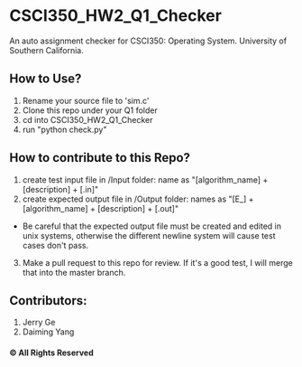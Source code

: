 # CSCI350_HW2_Q1_Checker
An auto assignment checker for CSCI350: Operating System. University of Southern California.

## How to Use?
1. Rename your source file to 'sim.c'
2. Clone this repo under your Q1 folder
3. cd into CSCI350_HW2_Q1_Checker
4. run "python check.py"

## How to contribute to this Repo?
1. create test input file in /Input folder: name as "[algorithm_name] + [description] + [.in]"
2. create expected output file in /Output folder: names as "[E_] + [algorithm_name] + [description] + [.out]"
+ Be careful that the expected output file must be created and edited in unix systems, otherwise the different newline system will 
      cause test cases don't pass.
3. Make a pull request to this repo for review. If it's a good test, I will merge that into the master branch.

## Contributors:
1. Jerry Ge
2. Daiming Yang

#### &copy; All Rights Reserved


